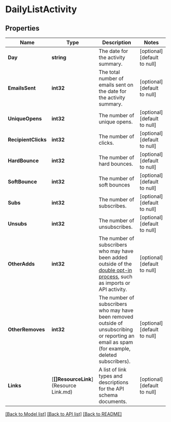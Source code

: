# DailyListActivity

## Properties
Name | Type | Description | Notes
------------ | ------------- | ------------- | -------------
**Day** | **string** | The date for the activity summary. | [optional] [default to null]
**EmailsSent** | **int32** | The total number of emails sent on the date for the activity summary. | [optional] [default to null]
**UniqueOpens** | **int32** | The number of unique opens. | [optional] [default to null]
**RecipientClicks** | **int32** | The number of clicks. | [optional] [default to null]
**HardBounce** | **int32** | The number of hard bounces. | [optional] [default to null]
**SoftBounce** | **int32** | The number of soft bounces | [optional] [default to null]
**Subs** | **int32** | The number of subscribes. | [optional] [default to null]
**Unsubs** | **int32** | The number of unsubscribes. | [optional] [default to null]
**OtherAdds** | **int32** | The number of subscribers who may have been added outside of the [double opt-in process](https://mailchimp.com/help/about-double-opt-in/), such as imports or API activity. | [optional] [default to null]
**OtherRemoves** | **int32** | The number of subscribers who may have been removed outside of unsubscribing or reporting an email as spam (for example, deleted subscribers). | [optional] [default to null]
**Links** | [**[]ResourceLink**](Resource Link.md) | A list of link types and descriptions for the API schema documents. | [optional] [default to null]

[[Back to Model list]](../README.md#documentation-for-models) [[Back to API list]](../README.md#documentation-for-api-endpoints) [[Back to README]](../README.md)


